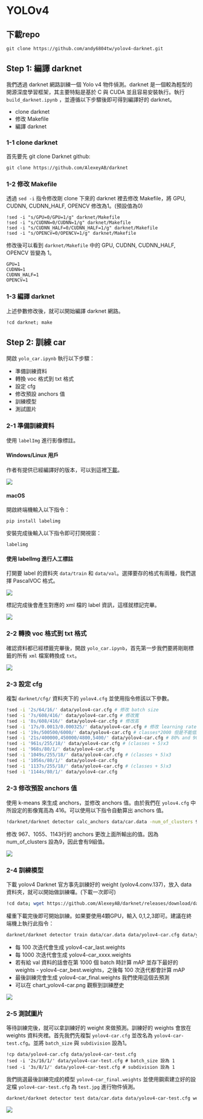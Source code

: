 # YOLOv4

## 下載repo

```
git clone https://github.com/andy6804tw/yolov4-darknet.git
```

## Step 1: 編譯 darknet
我們透過 darknet 網路訓練一個 Yolo v4 物件偵測。darknet 是一個較為輕型的開源深度學習框架，其主要特點是基於 C 與 CUDA 並且容易安裝執行。執行 `build_darknet.ipynb` ，並遵循以下步驟後即可得到編譯好的 darknet。

- clone darknet
- 修改 Makefile
- 編譯 darknet

### 1-1 clone darknet
首先要先 git clone Darknet github:

```
git clone https://github.com/AlexeyAB/darknet
```

### 1-2 修改 Makefile
透過 `sed -i` 指令修改剛 clone 下來的 darknet 裡去修改 Makefile，將 GPU, CUDNN, CUDNN_HALF, OPENCV 修改為1。(預設值為0)

```
!sed -i "s/GPU=0/GPU=1/g" darknet/Makefile
!sed -i "s/CUDNN=0/CUDNN=1/g" darknet/Makefile
!sed -i "s/CUDNN_HALF=0/CUDNN_HALF=1/g" darknet/Makefile
!sed -i "s/OPENCV=0/OPENCV=1/g" darknet/Makefile
```

修改後可以看到 `darknet/Makefile` 中的 GPU, CUDNN, CUDNN_HALF, OPENCV 皆變為 1。

```
GPU=1
CUDNN=1
CUDNN_HALF=1
OPENCV=1
```

### 1-3 編譯 darknet
上述參數修改後，就可以開始編譯 darknet 網路。

```
!cd darknet; make
```

## Step 2: 訓練 car
開啟 `yolo_car.ipynb` 執行以下步驟：
- 準備訓練資料
- 轉換 voc 格式到 txt 格式
- 設定 cfg
- 修改預設 anchors 值
- 訓練模型
- 測試圖片

### 2-1 準備訓練資料
使用 `labelImg` 進行影像標註。

#### Windows/Linux 用戶
作者有提供已經編譯好的版本，可以到這裡[下載](https://tzutalin.github.io/labelImg/)。

![](./screenshot/img01.png)

#### macOS
開啟終端機輸入以下指令：

```
pip install labelimg
```

安裝完成後輸入以下指令即可打開視窗：

```
labelimg
```

#### 使用 labelImg 進行人工標註
打開要 label 的資料夾 `data/train` 和 `data/val`。選擇要存的格式有兩種，我們選擇 PascalVOC 格式。

![](./screenshot/img02.png)

標記完成後會產生對應的 xml 檔的 label 資訊，這樣就標記完畢。

![](./screenshot/img03.png)

### 2-2 轉換 voc 格式到 txt 格式
確認資料都已經標籤完畢後，開啟 `yolo_car.ipynb`，首先第一步我們要將剛剛標籤的所有 `xml` 檔案轉換成 `txt`。

![](./screenshot/img04.png)

### 2-3 設定 cfg
複製 `darknet/cfg/` 資料夾下的 `yolov4.cfg` 並使用指令修該以下參數。

```bash
!sed -i '2s/64/16/' data/yolov4-car.cfg # 修改 batch size
!sed -i '7s/608/416/' data/yolov4-car.cfg # 修改寬
!sed -i '8s/608/416/' data/yolov4-car.cfg # 修改高
!sed -i '17s/0.0013/0.000325/' data/yolov4-car.cfg # 修改 learning rate
!sed -i '19s/500500/6000/' data/yolov4-car.cfg # classes*2000 但是不能低於 6000
!sed -i '21s/400000,450000/4800,5400/' data/yolov4-car.cfg # 80% and 90% of max_batches
!sed -i '961s/255/18/' data/yolov4-car.cfg # (classes + 5)x3
!sed -i '968s/80/1/' data/yolov4-car.cfg
!sed -i '1049s/255/18/' data/yolov4-car.cfg # (classes + 5)x3
!sed -i '1056s/80/1/' data/yolov4-car.cfg
!sed -i '1137s/255/18/' data/yolov4-car.cfg # (classes + 5)x3
!sed -i '1144s/80/1/' data/yolov4-car.cfg
```

### 2-3 修改預設 anchors 值
使用 k-means 來生成 anchors，並修改 anchors 值。由於我們在 `yolov4.cfg` 中所設定的影像寬高為 416。可以使用以下指令自動算出 anchors 值。

```bash
!darknet/darknet detector calc_anchors data/car.data -num_of_clusters 9 -width 608 -height 608 -show
```

修改 967、1055、1143行的 anchors 更改上面所輸出的值。因為 num_of_clusters 設為9，因此會有9組值。

![](./screenshot/img05.png)

### 2-4 訓練模型
下載 yolov4 Darknet 官方事先訓練好的 weight (yolov4.conv.137)，放入 data 資料夾，就可以開始做訓練囉。(下載一次即可)

```bash
!cd data; wget https://github.com/AlexeyAB/darknet/releases/download/darknet_yolo_v3_optimal/yolov4.conv.137
```

權重下載完後即可開始訓練。如果要使用4顆GPU，輸入 0,1,2,3即可。建議在終端機上執行此指令：

```bash
darknet/darknet detector train data/car.data data/yolov4-car.cfg data/yolov4.conv.137 -dont_show -map -gpus 0,1,2,3
```

- 每 100 次迭代會生成 yolov4-car_last.weights
- 每 1000 次迭代會生成 yolov4-car_xxxx.weights 
- 若有給 val 資料的話會在第 1000 個 batch 時計算 mAP 並存下最好的 weights - yolov4-car_best.weights，之後每 100 次迭代都會計算 mAP
- 最後訓練完會生成 yolov4-car_final.weights 我們使用這個去預測
- 可以在 chart_yolov4-car.png 觀察到訓練歷史

![](./screenshot/img06.png)

### 2-5 測試圖片
等待訓練完後，就可以拿訓練好的 weight 來做預測。訓練好的 weights 會放在 weights 資料夾裡。首先我們先複製 `yolov4-car.cfg` 並改名為 `yolov4-car-test.cfg`。並將 `batch_size` 與 `subdivision` 設為1。

```
!cp data/yolov4-car.cfg data/yolov4-car-test.cfg
!sed -i '2s/16/1/' data/yolov4-car-test.cfg # batch_size 設為 1
!sed -i '3s/8/1/' data/yolov4-car-test.cfg # subdivision 設為 1
```

我們挑選最後訓練完成的模型 `yolov4-car_final.weights` 並使用鋼索建立好的設定檔 `yolov4-car-test.cfg` 為 `test.jpg` 進行物件偵測。

```bash
darknet/darknet detector test data/car.data data/yolov4-car-test.cfg weights/yolov4-car_final.weights test.jpg
```

![](./screenshot/img07.jpg)
